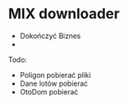 # MIX downloader

- Dokończyć Biznes
- 

Todo:
 - Poligon pobierać pliki 
 - Dane lotów pobierać
 - OtoDom pobierać